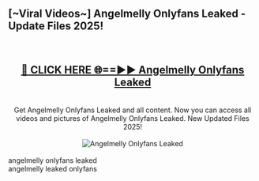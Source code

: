 <h2>[~Viral Videos~] Angelmelly Onlyfans Leaked - Update Files 2025!</h2>
<br>
<div align="center">
<h2><a href="https://betterlinks.top/A2PfLJ" rel="nofollow">🔴 CLICK HERE 🌐==►► Angelmelly Onlyfans Leaked</a></h2>
<br>
Get Angelmelly Onlyfans Leaked and all content. Now you can access all videos and pictures of Angelmelly Onlyfans Leaked. New Updated Files 2025!
<br>
<br>
<a href="https://betterlinks.top/A2PfLJ" rel="nofollow" data-target="animated-image.originalLink"><img src="https://i.ibb.co.com/WyWwxjT/player-gif2.gif" alt="Angelmelly Onlyfans Leaked" style="max-width: 100%; display: inline-block;" data-target="animated-image.originalImage"></a>
</div>
<br>
angelmelly onlyfans leaked<br>
angelmelly leaked onlyfans